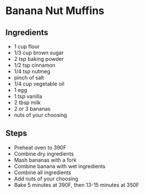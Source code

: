 # Banana Nut Muffins

## Ingredients

- 1 cup flour
- 1/3 cup brown sugar
- 2 tsp baking powder
- 1/2 tsp cinnamon
- 1/4 tsp nutmeg
- pinch of salt
- 1/4 cup vegetable oil
- 1 egg
- 1 tsp vanilla
- 2 tbsp milk
- 2 or 3 bananas
- nuts of your choosing

## Steps

- Preheat oven to 390F
- Combine dry ingredients
- Mash bananas with a fork
- Combine banana with wet ingredients
- Combine all ingredients
- Add nuts of your choosing
- Bake 5 minutes at 390F, then 13-15 minutes at 350F
